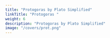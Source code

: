 ```yaml
---
title: "Protogoras by Plato Simplified"
linkTitle: "Protogoras "
weight: 6
description: "Protogoras by Plato Simplified"
image: "/covers/prot.png"
---
```

